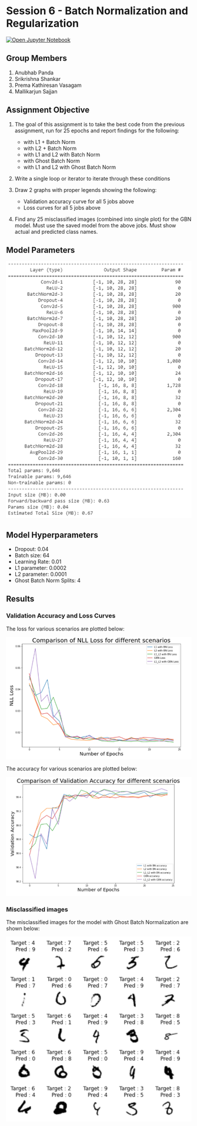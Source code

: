 # Session 6 - Batch Normalization and Regularization

[![Open Jupyter Notebook](Images/nbviewer_badge.png)](https://nbviewer.jupyter.org/github/EVA5-BlackbeltAI/EVA5-Session6/blob/Anubhab_branch/EVA5_Session_6.ipynb)

## Group Members

1. Anubhab Panda
2. Srikrishna Shankar
3. Prema Kathiresan Vasagam
4. Mallikarjun Sajjan

## Assignment Objective

1. The goal of this assignment is to take the best code from the previous assignment, run for 25 epochs and report findings for the following:

    * with L1 + Batch Norm
    * with L2 + Batch Norm
    * with L1 and L2 with Batch Norm
    * with Ghost Batch Norm
    * with L1 and L2 with Ghost Batch Norm
2. Write a single loop or iterator to iterate through these conditions
3. Draw 2 graphs with proper legends showing the following:
    * Validation accuracy curve for all 5 jobs above
    * Loss curves for all 5 jobs above
4. Find any 25 misclassified images (combined into single plot) for the GBN model. Must use the saved model from the above jobs. Must show actual and predicted class names.

## Model Parameters

![Model_Parameters](Images/Model_Parameters.PNG)

## Model Hyperparameters

* Dropout: 0.04
* Batch size: 64
* Learning Rate: 0.01
* L1 parameter: 0.0002
* L2 parameter: 0.0001
* Ghost Batch Norm Splits: 4

## Results

### Validation Accuracy and Loss Curves

The loss for various scenarios are plotted below:

![Loss_Plot](Images/Loss_Plot.PNG)

The accuracy for various scenarios are plotted below:

![Loss_Plot](Images/Accuracy_Plot.PNG)

### Misclassified images

The misclassified images for the model with Ghost Batch Normalization are shown below:

![Loss_Plot](Images/Misclassified.PNG)
